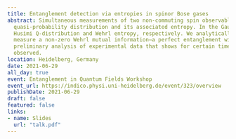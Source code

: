```yaml
---
title: Entanglement detection via entropies in spinor Bose gases
abstract: Simultaneous measurements of two non-commuting spin observables allows for direct access to a
  quasi-probability distribution and its associated entropy. In the Gaussian regime, this corresponds to the
  Husimi Q-distribution and Wehrl entropy, respectively. We analytically and numerically model the system and
  measure a non-zero Wehrl mutual information—a perfect entanglement witness for pure states. We present a
  preliminary analysis of experimental data that shows for certain times non-zero Wehrl mutual information is
  observed.
location: Heidelberg, Germany
date: 2021-06-29
all_day: true
event: Entanglement in Quantum Fields Workshop
event_url: https://indico.physi.uni-heidelberg.de/event/323/overview
publishDate: 2021-06-29
draft: false
featured: false
links:
- name: Slides
  url: "talk.pdf"
---
```



